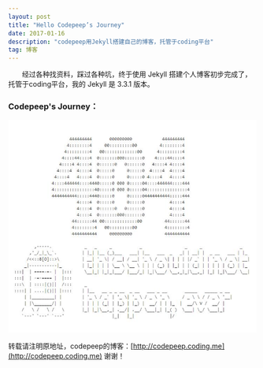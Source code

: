 ```yaml
---
layout: post
title: "Hello Codepeep’s Journey"
date: 2017-01-16 
description: "codepeep用Jekyll搭建自己的博客，托管于coding平台"
tag: 博客
---   
```


　　经过各种找资料，踩过各种坑，终于使用 Jekyll 搭建个人博客初步完成了，托管于coding平台，我的 Jekyll 是 3.3.1 版本。  

### Codepeep's Journey：
![](/images/posts/2017-01-16/1.jpg)


转载请注明原地址，codepeep的博客：[http://codepeep.coding.me](http://codepeep.coding.me) 谢谢！

